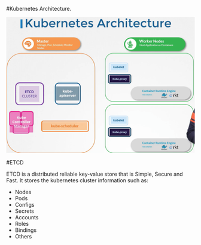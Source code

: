 #Kubernetes Architecture.

![kubernetes-architecture](./videos-screenshots/kubernetes-architecture.png)

#ETCD 

ETCD is a distributed reliable key-value store that is Simple, Secure and Fast. It stores the kubernetes cluster information such as:

* Nodes
* Pods
* Configs
* Secrets
* Accounts
* Roles
* Bindings
* Others



 
